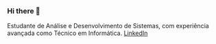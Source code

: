 ### Hi there 👋

Estudante de Análise e Desenvolvimento de Sistemas, com experiência avançada como Técnico em Informática.
[LinkedIn](linkedin.com/in/bruno-enéas-costa139a9293)
<!--
Here are some ideas to get you started:

- 🔭 I’m currently working on ...
- 🌱 I’m currently learning ...
- 👯 I’m looking to collaborate on ...
- 🤔 I’m looking for help with ...
- 💬 Ask me about ...
- 📫 How to reach me: ...
- 😄 Pronouns: ...
- ⚡ Fun fact: ...
-->
